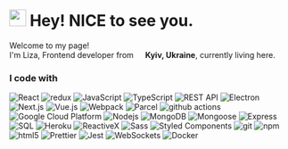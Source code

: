 <h1><img src="https://emojis.slackmojis.com/emojis/images/1531849430/4246/blob-sunglasses.gif?1531849430" width="30"/> Hey! NICE to see you.</h1>

<p>Welcome to my page! </br> I'm Liza, Frontend developer from <img src="https://cdn-icons-png.flaticon.com/512/197/197572.png" width="13"/> <b>Kyiv, Ukraine</b>, currently living here. </p>

<h3>I code with</h3>
<p>
  <img alt="React" src="https://img.shields.io/badge/-React-45b8d8?style=flat-square&logo=react&logoColor=white" />
  <img alt="redux" src="https://img.shields.io/badge/-Redux-764ABC?style=flat-square&logo=redux&logoColor=white" />
  <img src="https://img.shields.io/badge/JavaScript-yellow?logo=javascript&logoColor=white" alt="JavaScript">
  <img alt="TypeScript" src="https://img.shields.io/badge/-TypeScript-007ACC?style=flat-square&logo=typescript&logoColor=white" />
  <img src="https://img.shields.io/badge/REST%20API-brightgreen" alt="REST API">
  <img src="https://img.shields.io/badge/Electron-47848F?logo=electron&logoColor=white" alt="Electron">
  <img src="https://img.shields.io/badge/Next.js-black?logo=next.js&logoColor=white" alt="Next.js">
  <img src="https://img.shields.io/badge/Vue.js-4FC08D?logo=vue.js&logoColor=white" alt="Vue.js">
  <img alt="Webpack" src="https://img.shields.io/badge/-Webpack-8DD6F9?style=flat-square&logo=webpack&logoColor=white" /> 
  <img src="https://img.shields.io/badge/Parcel-blueviolet?logo=parcel&logoColor=white" alt="Parcel">
  <img alt="github actions" src="https://img.shields.io/badge/-Github_Actions-2088FF?style=flat-square&logo=github-actions&logoColor=white" />
  <img alt="Google Cloud Platform" src="https://img.shields.io/badge/-Google_Cloud_Platform-1a73e8?style=flat-square&logo=google-cloud&logoColor=white" />
  <img alt="Nodejs" src="https://img.shields.io/badge/-Nodejs-43853d?style=flat-square&logo=Node.js&logoColor=white" />
  <img alt="MongoDB" src="https://img.shields.io/badge/-MongoDB-13aa52?style=flat-square&logo=mongodb&logoColor=white" />
  <img src="https://img.shields.io/badge/Mongoose-green?logo=mongoose&logoColor=white" alt="Mongoose">
  <img src="https://img.shields.io/badge/Express-green?logo=express&logoColor=white" alt="Express">
  <img src="https://img.shields.io/badge/SQL-orange?logo=postgresql&logoColor=white" alt="SQL">
  <img alt="Heroku" src="https://img.shields.io/badge/-Heroku-430098?style=flat-square&logo=heroku&logoColor=white" />
  <img alt="ReactiveX" src="https://img.shields.io/badge/-RxJs-B7178C?style=flat-square&logo=reactivex&logoColor=white" />
  <img alt="Sass" src="https://img.shields.io/badge/-Sass-CC6699?style=flat-square&logo=sass&logoColor=white" />
  <img alt="Styled Components" src="https://img.shields.io/badge/-Styled_Components-db7092?style=flat-square&logo=styled-components&logoColor=white" />
  <img alt="git" src="https://img.shields.io/badge/-Git-F05032?style=flat-square&logo=git&logoColor=white" />
  <img alt="npm" src="https://img.shields.io/badge/-NPM-CB3837?style=flat-square&logo=npm&logoColor=white" />
  <img alt="html5" src="https://img.shields.io/badge/-HTML5-E34F26?style=flat-square&logo=html5&logoColor=white" />
  <img alt="Prettier" src="https://img.shields.io/badge/-Prettier-F7B93E?style=flat-square&logo=prettier&logoColor=white" />
  <img src="https://img.shields.io/badge/Jest-C21325?logo=jest&logoColor=white" alt="Jest">
  <img src="https://img.shields.io/badge/WebSockets-4A90E2?logo=websocket&logoColor=white" alt="WebSockets">
  <img src="https://img.shields.io/badge/Docker-2496ED?logo=docker&logoColor=white" alt="Docker">
</p>

<!---
ElizabethKudelia/ElizabethKudelia is a ✨ special ✨ repository because its `README.md` (this file) appears on your GitHub profile.
You can click the Preview link to take a look at your changes.
--->
